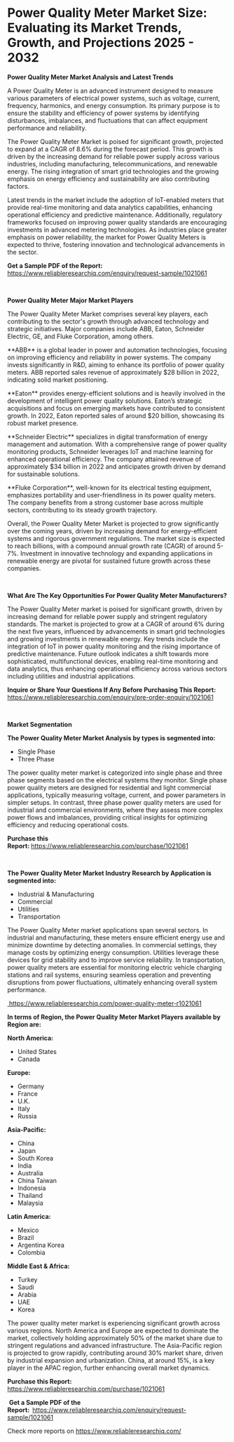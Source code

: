 <p><h1>Power Quality Meter Market Size: Evaluating its Market Trends, Growth, and Projections 2025 - 2032</h1></p><p><strong>Power Quality Meter Market Analysis and Latest Trends</strong></p>
<p><p>A Power Quality Meter is an advanced instrument designed to measure various parameters of electrical power systems, such as voltage, current, frequency, harmonics, and energy consumption. Its primary purpose is to ensure the stability and efficiency of power systems by identifying disturbances, imbalances, and fluctuations that can affect equipment performance and reliability. </p><p>The Power Quality Meter Market is poised for significant growth, projected to expand at a CAGR of 8.6% during the forecast period. This growth is driven by the increasing demand for reliable power supply across various industries, including manufacturing, telecommunications, and renewable energy. The rising integration of smart grid technologies and the growing emphasis on energy efficiency and sustainability are also contributing factors. </p><p>Latest trends in the market include the adoption of IoT-enabled meters that provide real-time monitoring and data analytics capabilities, enhancing operational efficiency and predictive maintenance. Additionally, regulatory frameworks focused on improving power quality standards are encouraging investments in advanced metering technologies. As industries place greater emphasis on power reliability, the market for Power Quality Meters is expected to thrive, fostering innovation and technological advancements in the sector.</p></p>
<p><strong>Get a Sample PDF of the Report:&nbsp;</strong> <a href="https://www.reliableresearchiq.com/enquiry/request-sample/1021061?utm_campaign=2735&utm_medium=2&utm_source=Github&utm_content=ia&utm_term=21032025&utm_id=power-quality-meter">https://www.reliableresearchiq.com/enquiry/request-sample/1021061</a></p>
<p>&nbsp;</p>
<p><strong>Power Quality Meter Major Market Players</strong></p>
<p><p>The Power Quality Meter Market comprises several key players, each contributing to the sector's growth through advanced technology and strategic initiatives. Major companies include ABB, Eaton, Schneider Electric, GE, and Fluke Corporation, among others.</p><p>**ABB** is a global leader in power and automation technologies, focusing on improving efficiency and reliability in power systems. The company invests significantly in R&D, aiming to enhance its portfolio of power quality meters. ABB reported sales revenue of approximately $28 billion in 2022, indicating solid market positioning.</p><p>**Eaton** provides energy-efficient solutions and is heavily involved in the development of intelligent power quality solutions. Eaton’s strategic acquisitions and focus on emerging markets have contributed to consistent growth. In 2022, Eaton reported sales of around $20 billion, showcasing its robust market presence.</p><p>**Schneider Electric** specializes in digital transformation of energy management and automation. With a comprehensive range of power quality monitoring products, Schneider leverages IoT and machine learning for enhanced operational efficiency. The company attained revenue of approximately $34 billion in 2022 and anticipates growth driven by demand for sustainable solutions.</p><p>**Fluke Corporation**, well-known for its electrical testing equipment, emphasizes portability and user-friendliness in its power quality meters. The company benefits from a strong customer base across multiple sectors, contributing to its steady growth trajectory.</p><p>Overall, the Power Quality Meter Market is projected to grow significantly over the coming years, driven by increasing demand for energy-efficient systems and rigorous government regulations. The market size is expected to reach billions, with a compound annual growth rate (CAGR) of around 5-7%. Investment in innovative technology and expanding applications in renewable energy are pivotal for sustained future growth across these companies.</p></p>
<p>&nbsp;</p>
<p><strong>What Are The Key Opportunities For Power Quality Meter Manufacturers?</strong></p>
<p><p>The Power Quality Meter market is poised for significant growth, driven by increasing demand for reliable power supply and stringent regulatory standards. The market is projected to grow at a CAGR of around 6% during the next five years, influenced by advancements in smart grid technologies and growing investments in renewable energy. Key trends include the integration of IoT in power quality monitoring and the rising importance of predictive maintenance. Future outlook indicates a shift towards more sophisticated, multifunctional devices, enabling real-time monitoring and data analytics, thus enhancing operational efficiency across various sectors including utilities and industrial applications.</p></p>
<p><strong>Inquire or Share Your Questions If Any Before Purchasing This Report:</strong> <a href="https://www.reliableresearchiq.com/enquiry/pre-order-enquiry/1021061?utm_campaign=2735&utm_medium=2&utm_source=Github&utm_content=ia&utm_term=21032025&utm_id=power-quality-meter">https://www.reliableresearchiq.com/enquiry/pre-order-enquiry/1021061</a></p>
<p>&nbsp;</p>
<p><strong>Market Segmentation</strong></p>
<p><strong>The Power Quality Meter Market Analysis by types is segmented into:</strong></p>
<p><ul><li>Single Phase</li><li>Three Phase</li></ul></p>
<p><p>The power quality meter market is categorized into single phase and three phase segments based on the electrical systems they monitor. Single phase power quality meters are designed for residential and light commercial applications, typically measuring voltage, current, and power parameters in simpler setups. In contrast, three phase power quality meters are used for industrial and commercial environments, where they assess more complex power flows and imbalances, providing critical insights for optimizing efficiency and reducing operational costs.</p></p>
<p><strong>Purchase this Report:&nbsp;</strong><a href="https://www.reliableresearchiq.com/purchase/1021061?utm_campaign=2735&utm_medium=2&utm_source=Github&utm_content=ia&utm_term=21032025&utm_id=power-quality-meter">https://www.reliableresearchiq.com/purchase/1021061</a></p>
<p>&nbsp;</p>
<p><strong>The Power Quality Meter Market Industry Research by Application is segmented into:</strong></p>
<p><ul><li>Industrial & Manufacturing</li><li>Commercial</li><li>Utilities</li><li>Transportation</li></ul></p>
<p><p>The Power Quality Meter market applications span several sectors. In industrial and manufacturing, these meters ensure efficient energy use and minimize downtime by detecting anomalies. In commercial settings, they manage costs by optimizing energy consumption. Utilities leverage these devices for grid stability and to improve service reliability. In transportation, power quality meters are essential for monitoring electric vehicle charging stations and rail systems, ensuring seamless operation and preventing disruptions from power fluctuations, ultimately enhancing overall system performance.</p></p>
<p><a href="https://www.reliableresearchiq.com/power-quality-meter-r1021061?utm_campaign=2735&utm_medium=2&utm_source=Github&utm_content=ia&utm_term=21032025&utm_id=power-quality-meter">&nbsp;https://www.reliableresearchiq.com/power-quality-meter-r1021061</a></p>
<p><strong>In terms of Region, the Power Quality Meter Market Players available by Region are:</strong></p>
<p>
    <p> <strong> North America: </strong>
        <ul>
            <li>United States</li>
            <li>Canada</li>
        </ul>
        </p> 
    <p> <strong> Europe: </strong>
        <ul>
            <li>Germany</li>
            <li>France</li>
            <li>U.K.</li>
            <li>Italy</li>
            <li>Russia</li>
        </ul>
        </p> 
    <p> <strong> Asia-Pacific: </strong>
        <ul>
            <li>China</li>
            <li>Japan</li>
            <li>South Korea</li>
            <li>India</li>
            <li>Australia</li>
            <li>China Taiwan</li>
            <li>Indonesia</li>
            <li>Thailand</li>
            <li>Malaysia</li>
        </ul>
        </p> 
    <p> <strong> Latin America: </strong>
        <ul>
            <li>Mexico</li>
            <li>Brazil</li>
            <li>Argentina Korea</li>
            <li>Colombia</li>
        </ul>
        </p> 
    <p> <strong> Middle East & Africa: </strong>
        <ul>
            <li>Turkey</li>
            <li>Saudi</li>
            <li>Arabia</li>
            <li>UAE</li>
            <li>Korea</li>
        </ul>
    </p>
    </p>
<p><p>The power quality meter market is experiencing significant growth across various regions. North America and Europe are expected to dominate the market, collectively holding approximately 50% of the market share due to stringent regulations and advanced infrastructure. The Asia-Pacific region is projected to grow rapidly, contributing around 30% market share, driven by industrial expansion and urbanization. China, at around 15%, is a key player in the APAC region, further enhancing overall market dynamics.</p></p>
<p><strong>Purchase this Report: </strong><a href="https://www.reliableresearchiq.com/purchase/1021061?utm_campaign=2735&utm_medium=2&utm_source=Github&utm_content=ia&utm_term=21032025&utm_id=power-quality-meter">https://www.reliableresearchiq.com/purchase/1021061</a></p>
<p>&nbsp;<strong>Get a Sample PDF of the Report:&nbsp;&nbsp;</strong><a href="https://www.reliableresearchiq.com/enquiry/request-sample/1021061?utm_campaign=2735&utm_medium=2&utm_source=Github&utm_content=ia&utm_term=21032025&utm_id=power-quality-meter">https://www.reliableresearchiq.com/enquiry/request-sample/1021061</a></p>
<p><strong></strong></p>
<p>Check more reports on <a href="https://www.reliableresearchiq.com/?utm_campaign=2735&utm_medium=2&utm_source=Github&utm_content=ia&utm_term=21032025&utm_id=power-quality-meter">https://www.reliableresearchiq.com/</a></p>